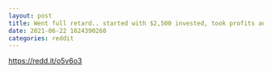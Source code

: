 ```yaml
--- 
layout: post 
title: Went full retard.. started with $2,500 invested, took profits and threw them on amc weekly calls and led to 10K loss haha.. it’s all part of the game tho.. best of luck 🦍 
date: 2021-06-22 1624390260 
categories: reddit 
--- 
```

https://redd.it/o5v6o3